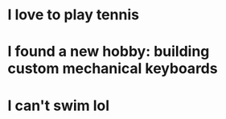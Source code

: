 # I love to play tennis

# I found a new hobby: building custom mechanical keyboards

# I can't swim lol